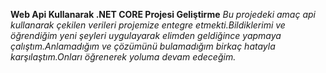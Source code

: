 **Web Api Kullanarak .NET CORE Projesi Geliştirme**
*Bu projedeki amaç api kullanarak çekilen verileri projemize entegre etmekti.Bildiklerimi ve öğrendiğim yeni şeyleri uygulayarak elimden geldiğince yapmaya çalıştım.Anlamadığım ve çözümünü bulamadığım birkaç hatayla karşılaştım.Onları öğrenerek yoluma devam edeceğim.*
